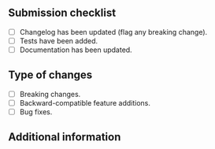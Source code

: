 ## Submission checklist

- [ ] Changelog has been updated (flag any breaking change).
- [ ] Tests have been added.
- [ ] Documentation has been updated.

## Type of changes

- [ ] Breaking changes.
- [ ] Backward-compatible feature additions.
- [ ] Bug fixes.

## Additional information

